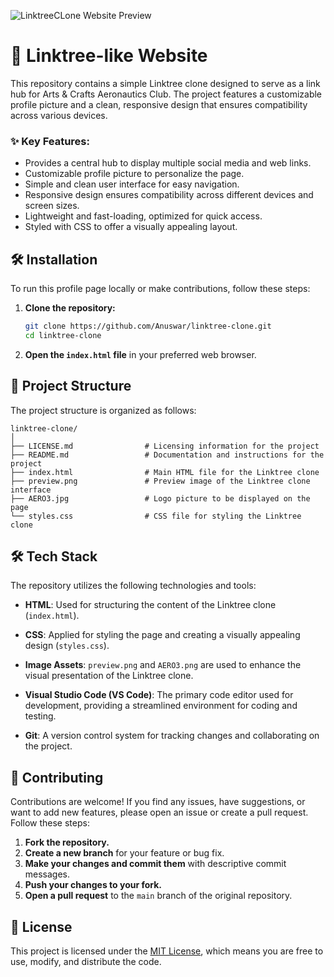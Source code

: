 ![LinktreeCLone Website Preview](https://raw.githubusercontent.com/HoussamCbk/LinktreeClone/main/preview.png)

# 🔗 Linktree-like Website

This repository contains a simple Linktree clone designed to serve as a link hub for Arts & Crafts Aeronautics Club. The project features a customizable profile picture and a clean, responsive design that ensures compatibility across various devices.

### ✨ Key Features:

- Provides a central hub to display multiple social media and web links.
- Customizable profile picture to personalize the page.
- Simple and clean user interface for easy navigation.
- Responsive design ensures compatibility across different devices and screen sizes.
- Lightweight and fast-loading, optimized for quick access.
- Styled with CSS to offer a visually appealing layout.

## 🛠️ Installation

To run this profile page locally or make contributions, follow these steps:

1. **Clone the repository:**
    ```bash
    git clone https://github.com/Anuswar/linktree-clone.git
    cd linktree-clone
    ```

2. **Open the `index.html` file** in your preferred web browser.

## 📂 Project Structure

The project structure is organized as follows:

```
linktree-clone/
│
├── LICENSE.md                # Licensing information for the project
├── README.md                 # Documentation and instructions for the project
├── index.html                # Main HTML file for the Linktree clone
├── preview.png               # Preview image of the Linktree clone interface
├── AERO3.jpg                 # Logo picture to be displayed on the page
└── styles.css                # CSS file for styling the Linktree clone
```

## 🛠️ Tech Stack

The repository utilizes the following technologies and tools:

- **HTML**: Used for structuring the content of the Linktree clone (`index.html`).

- **CSS**: Applied for styling the page and creating a visually appealing design (`styles.css`).

- **Image Assets**: `preview.png` and `AERO3.png` are used to enhance the visual presentation of the Linktree clone.

- **Visual Studio Code (VS Code)**: The primary code editor used for development, providing a streamlined environment for coding and testing.

- **Git**: A version control system for tracking changes and collaborating on the project.

## 🤝 Contributing

Contributions are welcome! If you find any issues, have suggestions, or want to add new features, please open an issue or create a pull request. Follow these steps:

1. **Fork the repository.**
2. **Create a new branch** for your feature or bug fix.
3. **Make your changes and commit them** with descriptive commit messages.
4. **Push your changes to your fork.**
5. **Open a pull request** to the `main` branch of the original repository.

## 📄 License

This project is licensed under the [MIT License](LICENSE.md), which means you are free to use, modify, and distribute the code.
